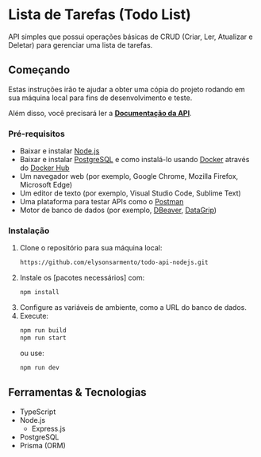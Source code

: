 # Lista de Tarefas (Todo List)
API simples que possui operações básicas de CRUD (Criar, Ler, Atualizar e Deletar) para gerenciar uma lista de tarefas.

## Começando
Estas instruções irão te ajudar a obter uma cópia do projeto rodando em sua máquina local para fins de desenvolvimento e teste.

Além disso, você precisará ler a [**Documentação da API**](https://github.com/elysonsarmento/todo-api-nodejs/blob/master/Documentation.md).

### Pré-requisitos
- Baixar e instalar [Node.js](https://nodejs.org/en)
- Baixar e instalar [PostgreSQL](https://www.postgresql.org/download/) e como instalá-lo usando [Docker](https://www.docker.com/) através do [Docker Hub](https://hub.docker.com/_/postgres)
- Um navegador web (por exemplo, Google Chrome, Mozilla Firefox, Microsoft Edge)
- Um editor de texto (por exemplo, Visual Studio Code, Sublime Text)
- Uma plataforma para testar APIs como o [Postman](https://www.postman.com/downloads/)
- Motor de banco de dados (por exemplo, [DBeaver](https://dbeaver.io/download/), [DataGrip](https://www.jetbrains.com/datagrip/download/))

### Instalação
1. Clone o repositório para sua máquina local:
    ```bash
    https://github.com/elysonsarmento/todo-api-nodejs.git
    ```
2. Instale os [pacotes necessários] com:
    ```bash
    npm install
    ```
3. Configure as variáveis de ambiente, como a URL do banco de dados.
4. Execute:
    ```bash
    npm run build
    npm run start
    ```
   ou use:
    ```bash
    npm run dev
    ```

## Ferramentas & Tecnologias
- TypeScript
- Node.js
  - Express.js
- PostgreSQL
- Prisma (ORM)

